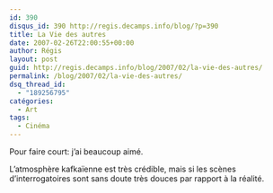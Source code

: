 ```yaml
---
id: 390
disqus_id: 390 http://regis.decamps.info/blog/?p=390
title: La Vie des autres
date: 2007-02-26T22:00:55+00:00
author: Régis
layout: post
guid: http://regis.decamps.info/blog/2007/02/la-vie-des-autres/
permalink: /blog/2007/02/la-vie-des-autres/
dsq_thread_id:
  - "189256795"
catégories:
  - Art
tags:
  - Cinéma
---
```

Pour faire court: j’ai beaucoup aimé.

L’atmosphère kafkaïenne est très crédible, mais si les scènes d’interrogatoires sont sans doute très douces par rapport à la réalité.
